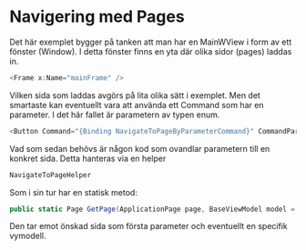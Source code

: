 # Navigering med Pages 
Det här exemplet bygger på tanken att man har en MainWView i form av ett fönster (Window). I detta fönster finns en yta där olika sidor (pages) laddas in.

```cs
<Frame x:Name="mainFrame" />
```

Vilken sida som laddas avgörs på lita olika sätt i exemplet. Men det smartaste kan eventuellt vara att använda ett Command som har en parameter. I det här fallet är parametern av typen enum.

```cs
<Button Command="{Binding NavigateToPageByParameterCommand}" CommandParameter="{x:Static local:ApplicationPage.PlayGame}"/>
```

Vad som sedan behövs är någon kod som ovandlar parametern till en konkret sida. Detta hanteras via en helper
```cs
NavigateToPageHelper
```
Som i sin tur har en statisk metod:
```cs
public static Page GetPage(ApplicationPage page, BaseViewModel model = null)
```

Den tar emot önskad sida som första parameter och eventuellt en specifik vymodell.

